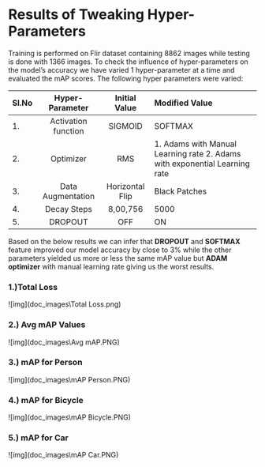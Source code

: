# **Results of Tweaking Hyper-Parameters**

Training is performed on Flir dataset containing 8862 images while testing is done with 1366 images. To check the influence of hyper-parameters on the model’s accuracy we have varied 1 hyper-parameter at a time and evaluated the mAP scores. The following hyper parameters were varied: 

| Sl.No |   Hyper-Parameter   |  Initial Value  | Modified Value                                               |
| ----- | :-----------------: | :-------------: | :----------------------------------------------------------- |
| 1.    | Activation function |     SIGMOID     | SOFTMAX                                                      |
| 2.    |      Optimizer      |       RMS       | 1. Adams with Manual Learning rate                                              2. Adams with exponential Learning rate |
| 3.    |  Data Augmentation  | Horizontal Flip | Black Patches                                                |
| 4.    |     Decay Steps     |    8,00,756     | 5000                                                         |
| 5.    |       DROPOUT       |       OFF       | ON                                                           |

 

Based on the below results we can infer that **DROPOUT** and **SOFTMAX** feature improved our model accuracy by close to 3% while the other parameters yielded us more or less the same mAP value but **ADAM optimizer** with manual learning rate giving us the worst results.  

### 1.)**Total Loss**

![img](doc_images\Total Loss.png)

 

### 2.) **Avg mAP Values**

![img](doc_images\Avg mAP.PNG)

 

### 3.) **mAP for Person**

![img](doc_images\mAP Person.PNG)

 

### 4.) **mAP for Bicycle**

![img](doc_images\mAP Bicycle.PNG)

 

### 5.) **mAP for Car**

![img](doc_images\mAP Car.PNG)

 

 